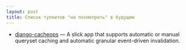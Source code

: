 ```yaml
---
layout: post
title: Список тулкитов "на посмотреть" в будущем
---
```


* [django-cacheops](https://github.com/Suor/django-cacheops) — A slick app that supports automatic or manual queryset caching and automatic granular event-driven invalidation.
